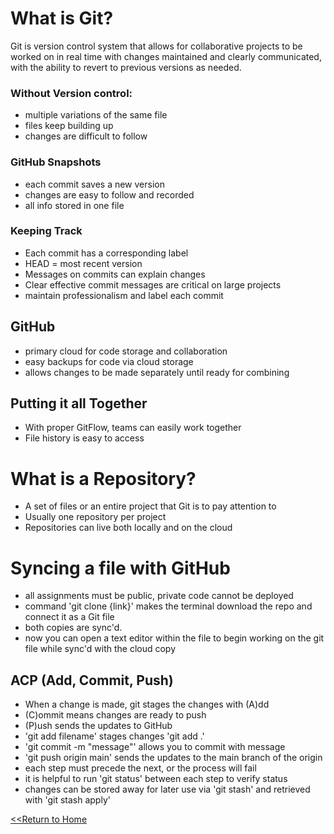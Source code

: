# What is Git?
   Git is version control system that allows for collaborative projects to be worked on in real time with changes maintained and clearly communicated, with the ability to revert to previous versions as needed.
### Without Version control:
   - multiple variations of the same file
   - files keep building up 
   - changes are difficult to follow
### GitHub Snapshots
   - each commit saves a new version
   - changes are easy to follow and recorded
   - all info stored in one file
### Keeping Track
   - Each commit has a corresponding label
   - HEAD = most recent version
   - Messages on commits can explain changes
   - Clear effective commit messages are critical on large projects
   - maintain professionalism and label each commit
## GitHub
   - primary cloud for code storage and collaboration
   - easy backups for code via cloud storage
   - allows changes to be made separately until ready for combining

## Putting it all Together
   - With proper GitFlow, teams can easily work together
   - File history is easy to access

# What is a Repository?
   - A set of files or an entire project that Git is to pay attention to 
   - Usually one repository per project
   - Repositories can live both locally and on the cloud

# Syncing a file with GitHub
   - all assignments must be public, private code cannot be deployed
   - command 'git clone {link}' makes the terminal download the repo and connect it as a Git file
   - both copies are sync'd. 
   - now you can open a text editor within the file to begin working on the git file while sync'd with the cloud copy

## ACP (Add, Commit, Push)
   - When a change is made, git stages the changes with (A)dd
   - (C)ommit means changes are ready to push
   - (P)ush sends the updates to GitHub
   - 'git add filename' stages changes 'git add .'
   - 'git commit -m "message"' allows you to commit with message
   - 'git push origin main' sends the updates to the main branch of the origin
   - each step must precede the next, or the process will fail
   - it is helpful to run 'git status' between each step to verify status
   - changes can be stored away for later use via 'git stash' and retrieved with 'git stash apply'

[<<Return to Home](../README.md)